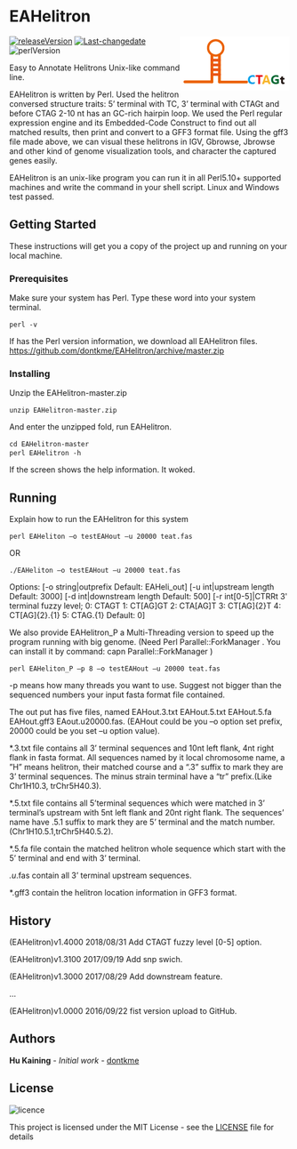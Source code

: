 # EAHelitron    
<img src="https://github.com/dontkme/PersonalScripts/raw/master/helitron-mini-01.png"  align="right" />

[![releaseVersion](https://img.shields.io/badge/release%20version-1.4.0-green.svg?style=flat)](https://github.com/dontkme/EAHelitron) [![Last-changedate](https://img.shields.io/badge/last%20change-2017--09--19-green.svg)](https://github.com/dontkme/EAHelitron/commit) ![perlVersion](https://img.shields.io/badge/perl-%3E%3D5.10-blue.svg?sytle=flat)

Easy to Annotate Helitrons Unix-like command line.              

EAHelitron is written by Perl. Used the helitron conversed structure traits: 5’ terminal with TC, 3’ terminal with CTAGt and before CTAG 2-10 nt has an GC-rich hairpin loop. We used the Perl regular expression engine and its Embedded-Code Construct to find out all matched results, then print and convert to a GFF3 format file. Using the gff3 file made above, we can visual these helitrons in IGV, Gbrowse, Jbrowse and other kind of genome visualization tools, and character the captured genes easily.

EAHelitron is an unix-like program you can run it in all Perl5.10+ supported machines and write the command in your shell script. Linux and Windows test passed.

## Getting Started

These instructions will get you a copy of the project up and running on your local machine.

### Prerequisites

Make sure your system has Perl.
Type these word into your system terminal.
```
perl -v
```
If has the Perl version information, we download all EAHelitron files. https://github.com/dontkme/EAHelitron/archive/master.zip


### Installing

Unzip the EAHelitron-master.zip


```
unzip EAHelitron-master.zip
```

And enter the unzipped fold, run EAHelitron.

```
cd EAHelitron-master
perl EAHelitron -h
```

If the screen shows the help information. It woked.

## Running 

Explain how to run the EAHelitron for this system
```
perl EAHeliton –o testEAHout –u 20000 teat.fas
```
OR 

```  
./EAHeliton –o testEAHout –u 20000 teat.fas
```   
Options:
         [-o string|outprefix Default: EAHeli_out]
         [-u int|upstream length Default: 3000]
         [-d int|downstream length Default: 500]
         [-r int[0-5]|CTRRt 3' terminal fuzzy level;
                 0: CTAGT
                 1: CT[AG]GT
                 2: CTA[AG]T
                 3: CT[AG]{2}T
                 4: CT[AG]{2}.{1}
                 5: CTAG.{1}
                 Default: 0]

We also provide EAHelitron_P a Multi-Threading version to speed up the program running with big genome. 
(Need Perl Parallel::ForkManager . You can install it by command: capn Parallel::ForkManager )

```
perl EAHeliton_P –p 8 –o testEAHout –u 20000 teat.fas
```
-p means how many threads you want to use. Suggest not bigger than the sequenced numbers your input fasta format file contained.

The out put has five files, named EAHout.3.txt EAHout.5.txt EAHout.5.fa EAHout.gff3 EAout.u20000.fas. (EAHout could be you –o option set prefix, 20000 could be you set –u option value). 

*.3.txt file contains all 3’ terminal sequences and 10nt left flank, 4nt right flank in fasta format. All sequences named by it local chromosome name, a ”H” means helitron, their matched course and a “.3” suffix to mark they are 3’ terminal sequences. The minus strain terminal have a “tr” prefix.(Like Chr1H10.3, trChr5H40.3).

*.5.txt file contains all 5’terminal sequences which were matched in 3’ terminal’s upstream with 5nt left flank and 20nt right flank. The sequences’ name have .5.1 suffix to mark they are 5’ terminal and the match number.(Chr1H10.5.1,trChr5H40.5.2). 

*.5.fa file contain the matched helitron whole sequence which start with the 5’ terminal and end with 3’ terminal.

*.u*.fas contain all 3’ terminal upstream sequences.  

*.gff3 contain the helitron location information in GFF3 format.

## History

(EAHelitron)v1.4000 2018/08/31 Add CTAGT fuzzy level [0-5] option.

(EAHelitron)v1.3100 2017/09/19 Add snp swich.

(EAHelitron)v1.3000 2017/08/29 Add downstream feature.

...

(EAHelitron)v1.0000 2016/09/22 fist version upload to GitHub.

## Authors

**Hu Kaining** - *Initial work* - [dontkme](https://github.com/dontkme)

## License
![licence](https://img.shields.io/github/license/mashape/apistatus.svg?maxAge=2592000)

This project is licensed under the MIT License - see the [LICENSE](LICENSE) file for details


